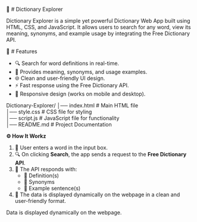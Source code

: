 
📘 # Dictionary Explorer

Dictionary Explorer is a simple yet powerful Dictionary Web App built using HTML, CSS, and JavaScript.
It allows users to search for any word, view its meaning, synonyms, and example usage by integrating the Free Dictionary API.

🚀 # Features
- 🔍 Search for word definitions in real-time.  
- 📖 Provides meaning, synonyms, and usage examples.  
- 🌐 Clean and user-friendly UI design.  
- ⚡ Fast response using the Free Dictionary API.  
- 📱 Responsive design (works on mobile and desktop).  

Dictionary-Explorer/
│── index.html        # Main HTML file  
│── style.css         # CSS file for styling  
│── script.js         # JavaScript file for functionality  
│── README.md         # Project Documentation 


**⚙️ How It Workz**
1. 📝 User enters a word in the input box.  
2. 🔍 On clicking **Search**, the app sends a request to the **Free Dictionary API**.  
3. 📡 The API responds with:  
   - 📖 Definition(s)  
   - 📝 Synonyms  
   - 💬 Example sentence(s)  
4. 🎯 The data is displayed dynamically on the webpage in a clean and user-friendly format.  

Data is displayed dynamically on the webpage.
